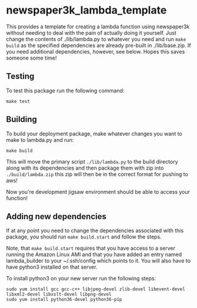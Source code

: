 # newspaper3k_lambda_template
This provides a template for creating a lambda function using newspaper3k without needing to deal with the pain of actually doing it yourself. Just change the contents of ./lib/lambda.py to whatever you need and run `make build` as the specified dependencies are already pre-built in ./lib/base.zip. If you need additional dependencies, however, see below. Hopes this saves someone some time!


## Testing
To test this package run the following command:
```
make test
```

## Building
To build your deployment package, make whatever changes you want to make to lambda.py and run:
```
make build
```
This will move the primary script `./lib/lambda.py` to the build directory along with its dependencies and then package them with zip into `./build/lambda.zip` this zip will then be in the correct format for pushing to aws!

Now you're development jigsaw environment should be able to access your function!

## Adding new dependencies
If at any point you need to change the dependencies associated with this package, you should run `make build.start` and follow the steps.

Note, that `make build.start` requires that you have access to a server running the Amazon Linux AMI and that you have added an entry named lambda_builder to your ~/.ssh/config which points to it. You will also have to have python3 installed on that server.

To install python3 on your new server run the following steps:
```
sudo yum install gcc gcc-c++ libjpeg-devel zlib-devel libevent-devel libxml2-devel libxslt-devel libpng-devel
sudo yum install python36-devel python36-pip
```
